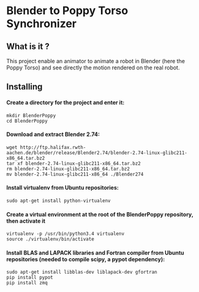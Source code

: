 # Blender to Poppy Torso Synchronizer

## What is it ?
This project enable an animator to animate a robot in Blender (here the Poppy Torso) and see directly the motion rendered on the real robot.

## Installing

#### Create a directory for the project and enter it:
```shell
mkdir BlenderPoppy
cd BlenderPoppy
```

#### Download and extract Blender 2.74:

```shell
wget http://ftp.halifax.rwth-aachen.de/blender/release/Blender2.74/blender-2.74-linux-glibc211-x86_64.tar.bz2
tar xf blender-2.74-linux-glibc211-x86_64.tar.bz2
rm blender-2.74-linux-glibc211-x86_64.tar.bz2
mv blender-2.74-linux-glibc211-x86_64 ./Blender274
```

#### Install virtualenv from Ubuntu repositories:

```shell
sudo apt-get install python-virtualenv
```

#### Create a virtual environment at the root of the BlenderPoppy repository, then activate it

```shell
virtualenv -p /usr/bin/python3.4 virtualenv
source ./virtualenv/bin/activate
```

#### Install BLAS and LAPACK libraries and Fortran compiler from Ubuntu repositories (needed to compile scipy, a pypot dependency):

```shell
sudo apt-get install libblas-dev liblapack-dev gfortran
pip install pypot
pip install zmq
```
